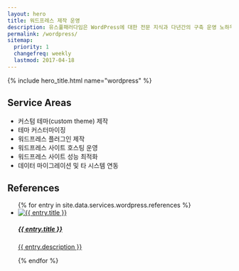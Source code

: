 ```yaml
---
layout: hero
title: 워드프레스 제작 운영
description: 유스풀패러다임은 WordPress에 대한 전문 지식과 다년간의 구축 운영 노하우를 바탕으로 프리미엄 기술 지원 서비스를 제공합니다.
permalink: /wordpress/
sitemap:
  priority: 1
  changefreq: weekly
  lastmod: 2017-04-18
---
```


{% include hero_title.html name="wordpress" %}

<div class="page-header">
  <h2>Service Areas</h2>
</div>

* 커스텀 테마(custom theme) 제작
* 테마 커스터마이징
* 워드프레스 플러그인 제작
* 워드프레스 사이트 호스팅 운영
* 워드프레스 사이트 성능 최적화
* 데이터 마이그레이션 및 타 시스템 연동

<div class="page-header">
  <h2>References</h2>
</div>

<ul id="wordpress-references" class="wordpress references block-grid-xs-2 block-grid-sm-3 block-grid-md-2">
{% for entry in site.data.services.wordpress.references %}
  <li class="item item--{{ forloop.index }}">
    <a href="{{ entry.url }}" class="item__content" target="_blank">
      <div class="thumbnail"><img src="{{ entry.screenshot }}" alt="{{ entry.title }}"></div>
      <h5 class="title">{{ entry.title }}</h5>
      <p class="description">{{ entry.description }}</p>
    </a>
  </li>
{% endfor %}
</ul>
